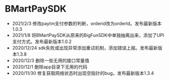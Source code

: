 # BMartPaySDK

* 2021/2/3  修改paytm支付参数的判断，orderid改为orderId。发布最新版本1.0.3
* 2021/1/8   将BMartPaySDK从原来的BigFunSDK中单独抽离出来，添加了UPI支付方式。发布最新版本1.0.2
* 2020/12/24 sdk失败或出现异常添加重试机制，添加错误上报。发布最新版本1.3.8
* 2020/12/3  删除一些无用的接口常量值
* 2020/12/1  删除app目录下无用的代码
* 2020/11/30 修复获取网络状态时出现空指针的bug，发布最新版本1.3.4
